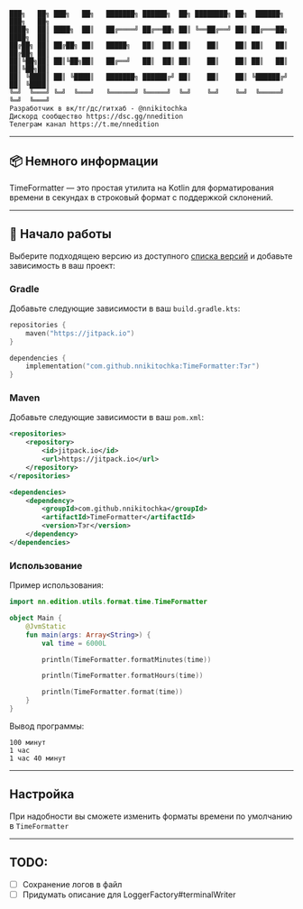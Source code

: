     ███╗   ██╗ ███╗   ██╗   ███████╗ ██████╗  ██╗ ████████╗ ██╗  ██████╗  ███╗   ██╗
    ████╗  ██║ ████╗  ██║   ██╔════╝ ██╔══██╗ ██║ ╚══██╔══╝ ██║ ██╔═══██╗ ████╗  ██║
    ██╔██╗ ██║ ██╔██╗ ██║   █████╗   ██║  ██║ ██║    ██║    ██║ ██║   ██║ ██╔██╗ ██║
    ██║╚██╗██║ ██║╚██╗██║   ██╔══╝   ██║  ██║ ██║    ██║    ██║ ██║   ██║ ██║╚██╗██║
    ██║ ╚████║ ██║ ╚████║   ███████╗ ██████╔╝ ██║    ██║    ██║ ╚██████╔╝ ██║ ╚████║
    ╚═╝  ╚═══╝ ╚═╝  ╚═══╝   ╚══════╝ ╚═════╝  ╚═╝    ╚═╝    ╚═╝  ╚═════╝  ╚═╝  ╚═══╝
    Разработчик в вк/тг/дс/гитхаб - @nnikitochka
    Дискорд сообщество https://dsc.gg/nnedition
    Телеграм канал https://t.me/nnedition

---

## 📦 Немного информации

TimeFormatter — это простая утилита на Kotlin для форматирования времени в секундах в строковый формат с поддержкой склонений.

---

## 🚀 Начало работы

Выберите подходящею версию из доступного [списка версий](https://github.com/nnikitochka/TimeFormatter/releases) и добавьте зависимость в ваш проект:

### Gradle

Добавьте следующие зависимости в ваш `build.gradle.kts`:

```kt
repositories {
    maven("https://jitpack.io")
}

dependencies {
    implementation("com.github.nnikitochka:TimeFormatter:Тэг")
}
```


### Maven

Добавьте следующие зависимости в ваш `pom.xml`:

```xml
<repositories>
    <repository>
        <id>jitpack.io</id>
        <url>https://jitpack.io</url>
    </repository>
</repositories>

<dependencies>
    <dependency>
        <groupId>com.github.nnikitochka</groupId>
        <artifactId>TimeFormatter</artifactId>
        <version>Тэг</version>
    </dependency>
</dependencies>
```

### Использование

Пример использования:

```kotlin
import nn.edition.utils.format.time.TimeFormatter

object Main {
    @JvmStatic
    fun main(args: Array<String>) {
        val time = 6000L

        println(TimeFormatter.formatMinutes(time))

        println(TimeFormatter.formatHours(time))

        println(TimeFormatter.format(time))
    }
}
```

Вывод программы:

```
100 минут
1 час
1 час 40 минут
```

---

## Настройка

При надобности вы сможете изменить форматы времени по умолчанию в `TimeFormatter`

---

## TODO:
- [ ] Сохранение логов в файл
- [ ] Придумать описание для LoggerFactory#terminalWriter